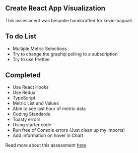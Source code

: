 ## Create React App Visualization

This assessment was bespoke handcrafted for kevin-bagnall.

## To do List
- Multiple Metric Selections
- Try to change the graphql polling to a subscription
- Try to use Prettier


## Completed
- Use React Hooks
- Use Redux
- TypeScript
- Metric List and Values
- Able to see last hour of metric data
- Coding Standards
- Toasty errors
- Using starter code
- Run free of Console errors (Just clean up my imports)
- Add information on hover in Chart

Read more about this assessment [here](https://react.eogresources.com)
